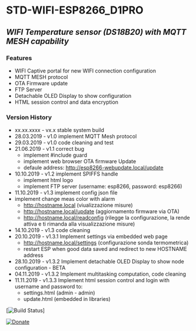 # STD-WIFI-ESP8266_D1PRO
## _WIFI Temperature sensor (DS18B20) with MQTT MESH capability_
### Features
- WIFI Captive portal for new WIFI connection configuration
- MQTT MESH protocol
- OTA Firmware update
- FTP Server
- Detachable OLED Display to show configuration
- HTML session control and data encryption

### Version History

 - xx.xx.xxxx - vx.x stable system build
 - 28.03.2019 - v1.0 implement MQTT Mesh protocol
 - 29.03.2019 - v1.0 code cleaning and test
 - 21.06.2019 - v1.1 correct bug
    - implement #include guard
    - implement web browser OTA firmware Update
    - defaule address: http://esp8266-webupdate.local/update
 - 10.10.2019 - v1.2 implement SPIFFS handle
    - implement html logo
    - implement FTP server (username: esp8266, password: esp8266)
 - 11.10.2019 - v1.3 implement config json file
 - implement change meas color with alarm
     - http://hostname.local  (viualizzazione misure)
     - http://hostname.local/update (aggiornamento firmware via OTA)
     - http://hostname.local/readconfig (rilegge la configurazione, la rende attiva e ti rimanda alla visualizzazione misure)
 - 14.10.2019 - v1.3 code cleaning
 - 20.10.2019 - v1.3.1 Implement settings via embedded web page
    - http://hostname.local/settings (configurazione sonda termometrica)
    - restart ESP when good data saved and redirect to new HOSTNAME address
 - 28.10.2019 - v1.3.2 Implement detachable OLED Display to show node configuration - BETA
 - 04.11.2019 - v1.3.2 Implement multitasking computation, code cleaning
 - 11.11.2019 - v1.3.3 Implement html session control and login with username and password to:
    - settings.html (admin - admin)
    - update.html (embedded in libraries)


[![Build Status](https://travis-ci.org/joemccann/dillinger.svg?branch=master)]

[![Donate](https://img.shields.io/badge/Donate-PayPal-green.svg)](https://www.paypal.com/donate/?hosted_button_id=38LNBHDPTZUU6)


